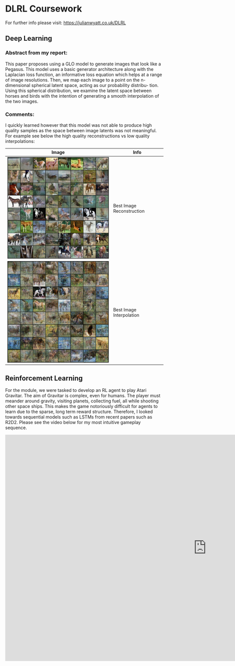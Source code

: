 # DLRL Coursework

For further info please visit: https://julianwyatt.co.uk/DLRL

## Deep Learning

### Abstract from my report:

This paper proposes using a GLO model to generate images that look like a Pegasus. This model uses a basic generator architecture along with the Laplacian loss function, an informative loss equation which helps at a range of image resolutions. Then, we map each image to a point on the n-dimensional spherical latent space, acting as our probability distribu- tion. Using this spherical distribution, we examine the latent space between horses and birds with the intention of generating a smooth interpolation of the two images.

### Comments:
I quickly learned however that this model was not able to produce high quality samples as the space between image latents was not meaningful. 
For example see below the high quality reconstructions vs low quality interpolations:

| Image | Info |
| ------------- | ------------- |
| <img src="./reconBatch.png" alttext="Best Image Reconstruction" width="450px">  | Best Image Reconstruction  |
| <img src="./best-batch.png" alttext="Best Image Interpolation" width="450px">  | Best Image Interpolation  |


## Reinforcement Learning

For the module, we were tasked to develop an RL agent to play Atari Gravitar. The aim of Gravitar is complex, even for humans. The player must meander around gravity, visiting planets, collecting fuel, all while shooting other space ships. This makes the game notoriously difficult for agents to learn due to the sparse, long term reward structure. Therefore, I looked towards sequential models such as LSTMs from recent papers such as R2D2.
Please see the video below for my most intuitive gameplay sequence.

<iframe width="1280" height="720" src="https://www.youtube.com/embed/oTNwsHRPOeM" title="YouTube video player" frameborder="0" allow="accelerometer; autoplay; clipboard-write; encrypted-media; gyroscope; picture-in-picture" allowfullscreen=""></iframe>
